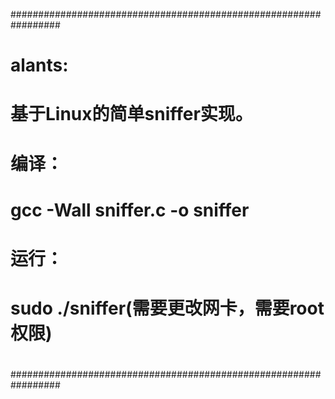 #################################################################
#								#
#	alants:							#
#		基于Linux的简单sniffer实现。			#
#	编译：							#	
#		gcc -Wall sniffer.c -o sniffer			#
#	运行：							#
#		sudo ./sniffer(需要更改网卡，需要root权限)	#
#								#
#################################################################
